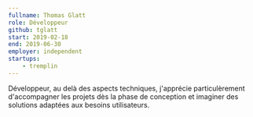 ```yaml
---
fullname: Thomas Glatt
role: Développeur
github: tglatt
start: 2019-02-18
end: 2019-06-30
employer: independent
startups:
    - tremplin
---
```


Développeur, au delà des aspects techniques, j'apprécie particulèrement d'accompagner les projets dès la phase de conception et imaginer des solutions adaptées aux besoins utilisateurs.
